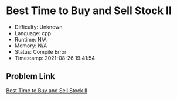 # Best Time to Buy and Sell Stock II

- Difficulty: Unknown
- Language: cpp
- Runtime: N/A
- Memory: N/A
- Status: Compile Error
- Timestamp: 2021-08-26 19:41:54

## Problem Link
[Best Time to Buy and Sell Stock II](https://leetcode.com/problems/best-time-to-buy-and-sell-stock-ii)

